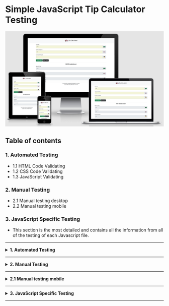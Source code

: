 # **Simple JavaScript Tip Calculator Testing**
![Homepage displayed on multiple devices](assets/images/am_i_responsive.png)
>
## **Table of contents** ##

### **1. Automated Testing** ###

* 1.1 HTML Code Validating 
* 1.2 CSS Code Validating 
* 1.3 JavaScript Validating 

### **2. Manual Testing** ###

* 2.1 Manual testing desktop
* 2.2 Manual testing mobile

### **3. JavaScript Specific Testing** ###

* This section is the most detailed and contains all the information from all of the testing of each Javascript file.

<hr>

<details>
<summary><strong>1. Automated Testing</strong></summary>
<br>

**1.1 HTML Code Validating**

* All of the HTML files were tested on the [W3C HTML Markup Validation website](https://validator.w3.org/)
* All of the files came back clear with the result of **"Document checking completed. No errors or warnings to show"**

**1.2 CSS Code Validating**

* The main CSS files were tested on the [W3C CSS  Validation website](https://jigsaw.w3.org/css-validator/) 
* All of the files came back clear with the result of **"Congratulations! No Error Found."**

**1.3 JavaScript Code Validating**
* The main JavaScript file was tested on the [JSHint website](https://jshint.com/) 
* All of the files came back clear with the result of 
</details>

<hr>

<details>
<summary><strong>2. Manual Testing</strong></summary>
<br>

**2.1 Manual testing desktop**

All desktop testing was carried out on Chrome, FireFox and Safari. 

**1. Navbar**

**2. User Inputs**

**3. Action Buttons**

**4. Bill Breakdown**

**5. Footer**
</details>

<hr>

<details>
<summary><strong>2.1 Manual testing mobile</strong></summary>
<br/>

**1. Navbar**

**2. User Inputs**

**3. Action Buttons**

**4. Bill Breakdown**

**5. Footer**
</details>

<hr>

<details>
<summary><strong>3. JavaScript Specific Testing</strong></summary>

There is only 1 single JavaScript file in the project which is the app.js file

**TESTING OF THE APP.JS FILE**

The testing for the app.js file was carried out on [JShint.com](https://jshint.com/) The results from the test were as follows:

![Image of app.js file test results](assets/readme-images/app-js-test-results.png)

### **D) Console Testing** ###

</details>

<hr>
